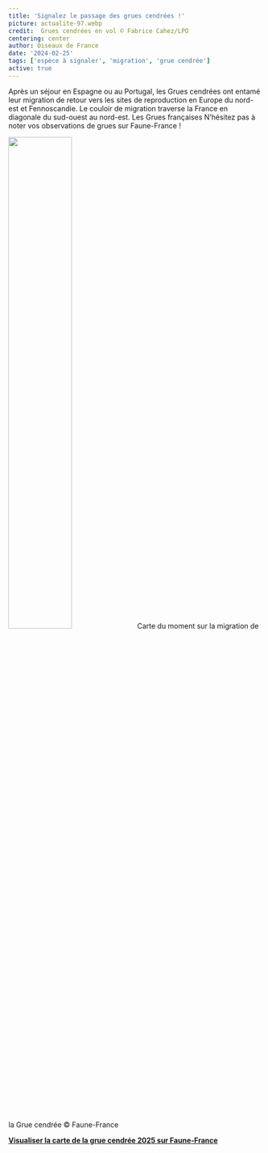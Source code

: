 ```yaml
---
title: 'Signalez le passage des grues cendrées !'
picture: actualite-97.webp
credit:  Grues cendrées en vol © Fabrice Cahez/LPO
centering: center
author: Oiseaux de France
date: '2024-02-25'
tags: ['espèce à signaler', 'migration', 'grue cendrée']
active: true
---
```

Après un séjour en Espagne ou au Portugal, les Grues cendrées ont entamé leur migration de retour vers les sites de reproduction en Europe du nord-est et Fennoscandie. Le couloir de migration traverse la France en diagonale du sud-ouest au nord-est. Les Grues françaises 
N’hésitez pas à noter vos observations de grues sur Faune-France ! 

<img class="InformativePagePicture" style="width: 50%" src="/news/actualite-97-cartegrue.webp"/>
<span class="InformativePagePictureLegend">Carte du moment sur la migration de la Grue cendrée © Faune-France</span>

**[Visualiser la carte de la grue cendrée 2025 sur Faune-France](https://www.faune-france.org/index.php?m_id=30147)**




